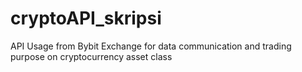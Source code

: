 # cryptoAPI_skripsi
API Usage from Bybit Exchange for data communication and trading purpose on cryptocurrency asset class
